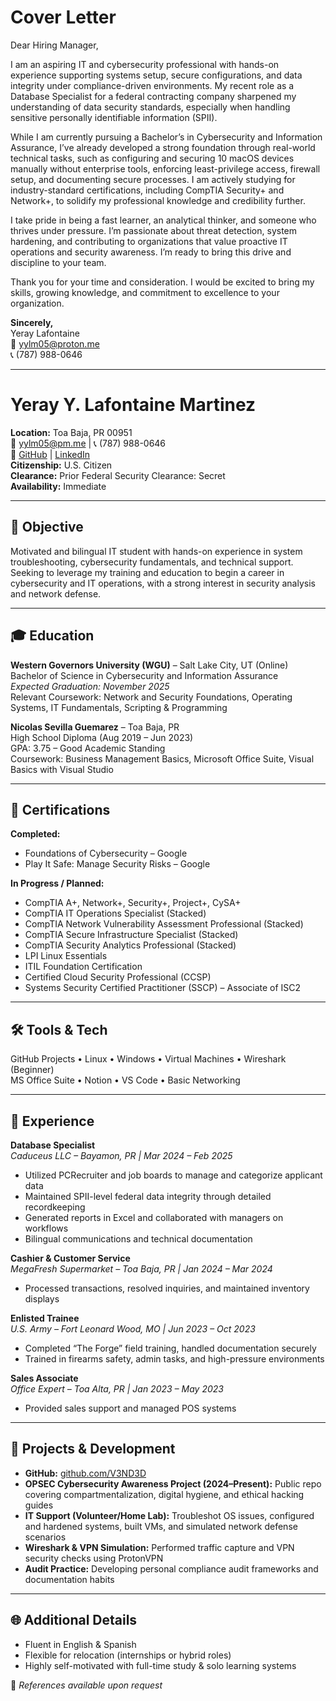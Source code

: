 # Cover Letter

Dear Hiring Manager,

I am an aspiring IT and cybersecurity professional with hands-on experience supporting systems setup, secure configurations, and data integrity under compliance-driven environments. My recent role as a Database Specialist for a federal contracting company sharpened my understanding of data security standards, especially when handling sensitive personally identifiable information (SPII).

While I am currently pursuing a Bachelor’s in Cybersecurity and Information Assurance, I’ve already developed a strong foundation through real-world technical tasks, such as configuring and securing 10 macOS devices manually without enterprise tools, enforcing least-privilege access, firewall setup, and documenting secure processes. I am actively studying for industry-standard certifications, including CompTIA Security+ and Network+, to solidify my professional knowledge and credibility further.

I take pride in being a fast learner, an analytical thinker, and someone who thrives under pressure. I’m passionate about threat detection, system hardening, and contributing to organizations that value proactive IT operations and security awareness. I’m ready to bring this drive and discipline to your team.

Thank you for your time and consideration. I would be excited to bring my skills, growing knowledge, and commitment to excellence to your organization.

**Sincerely,**  
Yeray Lafontaine  
📧 yylm05@proton.me  
📞 (787) 988-0646  

---

# Yeray Y. Lafontaine Martinez  
**Location:** Toa Baja, PR 00951  
📧 yylm05@pm.me | 📞 (787) 988-0646  
🔗 [GitHub](https://github.com/V3ND3D) | [LinkedIn](https://www.linkedin.com/in/yeraylafontaine)  
**Citizenship:** U.S. Citizen  
**Clearance:** Prior Federal Security Clearance: Secret  
**Availability:** Immediate  

---

## 🎯 Objective

Motivated and bilingual IT student with hands-on experience in system troubleshooting, cybersecurity fundamentals, and technical support. Seeking to leverage my training and education to begin a career in cybersecurity and IT operations, with a strong interest in security analysis and network defense.

---

## 🎓 Education

**Western Governors University (WGU)** – Salt Lake City, UT (Online)  
Bachelor of Science in Cybersecurity and Information Assurance  
*Expected Graduation: November 2025*  
Relevant Coursework: Network and Security Foundations, Operating Systems, IT Fundamentals, Scripting & Programming

**Nicolas Sevilla Guemarez** – Toa Baja, PR  
High School Diploma (Aug 2019 – Jun 2023)  
GPA: 3.75 – Good Academic Standing  
Coursework: Business Management Basics, Microsoft Office Suite, Visual Basics with Visual Studio  

---

## 📜 Certifications

**Completed:**  
- Foundations of Cybersecurity – Google  
- Play It Safe: Manage Security Risks – Google  

**In Progress / Planned:**  
- CompTIA A+, Network+, Security+, Project+, CySA+  
- CompTIA IT Operations Specialist (Stacked)  
- CompTIA Network Vulnerability Assessment Professional (Stacked)  
- CompTIA Secure Infrastructure Specialist (Stacked)  
- CompTIA Security Analytics Professional (Stacked)  
- LPI Linux Essentials  
- ITIL Foundation Certification  
- Certified Cloud Security Professional (CCSP)  
- Systems Security Certified Practitioner (SSCP) – Associate of ISC2

---

## 🛠 Tools & Tech

GitHub Projects • Linux • Windows • Virtual Machines • Wireshark (Beginner)  
MS Office Suite • Notion • VS Code • Basic Networking  

---

## 💼 Experience

**Database Specialist**  
*Caduceus LLC – Bayamon, PR | Mar 2024 – Feb 2025*  
- Utilized PCRecruiter and job boards to manage and categorize applicant data  
- Maintained SPII-level federal data integrity through detailed recordkeeping  
- Generated reports in Excel and collaborated with managers on workflows  
- Bilingual communications and technical documentation  

**Cashier & Customer Service**  
*MegaFresh Supermarket – Toa Baja, PR | Jan 2024 – Mar 2024*  
- Processed transactions, resolved inquiries, and maintained inventory displays  

**Enlisted Trainee**  
*U.S. Army – Fort Leonard Wood, MO | Jun 2023 – Oct 2023*  
- Completed “The Forge” field training, handled documentation securely  
- Trained in firearms safety, admin tasks, and high-pressure environments  

**Sales Associate**  
*Office Expert – Toa Alta, PR | Jan 2023 – May 2023*  
- Provided sales support and managed POS systems  

---

## 🧪 Projects & Development

- **GitHub:** [github.com/V3ND3D](https://github.com/V3ND3D)  
- **OPSEC Cybersecurity Awareness Project (2024–Present):** Public repo covering compartmentalization, digital hygiene, and ethical hacking guides  
- **IT Support (Volunteer/Home Lab):** Troubleshot OS issues, configured and hardened systems, built VMs, and simulated network defense scenarios  
- **Wireshark & VPN Simulation:** Performed traffic capture and VPN security checks using ProtonVPN  
- **Audit Practice:** Developing personal compliance audit frameworks and documentation habits

---

## 🌐 Additional Details

- Fluent in English & Spanish  
- Flexible for relocation (internships or hybrid roles)  
- Highly self-motivated with full-time study & solo learning systems  

📌 *References available upon request*
